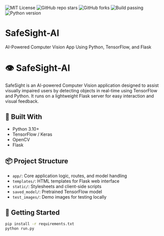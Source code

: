 ![MIT License](https://img.shields.io/badge/license-MIT-green.svg)
![GitHub repo stars](https://img.shields.io/github/stars/Trojan3877/SafeSight-AI?style=social)
![GitHub forks](https://img.shields.io/github/forks/Trojan3877/SafeSight-AI?style=social)
![Build passing](https://img.shields.io/github/actions/workflow/status/Trojan3877/SafeSight-AI/ci.yml?branch=main)
![Python version](https://img.shields.io/badge/python-3.9%2B-blue)



# SafeSight-AI
AI-Powered Computer Vision App Using Python, TensorFlow, and Flask
# 👁️ SafeSight-AI

SafeSight is an AI-powered Computer Vision application designed to assist visually impaired users by detecting objects in real-time using TensorFlow and Python. It runs on a lightweight Flask server for easy interaction and visual feedback.

## 🔧 Built With
- Python 3.10+
- TensorFlow / Keras
- OpenCV
- Flask

## 📦 Project Structure
- `app/`: Core application logic, routes, and model handling
- `templates/`: HTML templates for Flask web interface
- `static/`: Stylesheets and client-side scripts
- `saved_model/`: Pretrained TensorFlow model
- `test_images/`: Demo images for testing locally

## 🚀 Getting Started
```bash
pip install -r requirements.txt
python run.py
